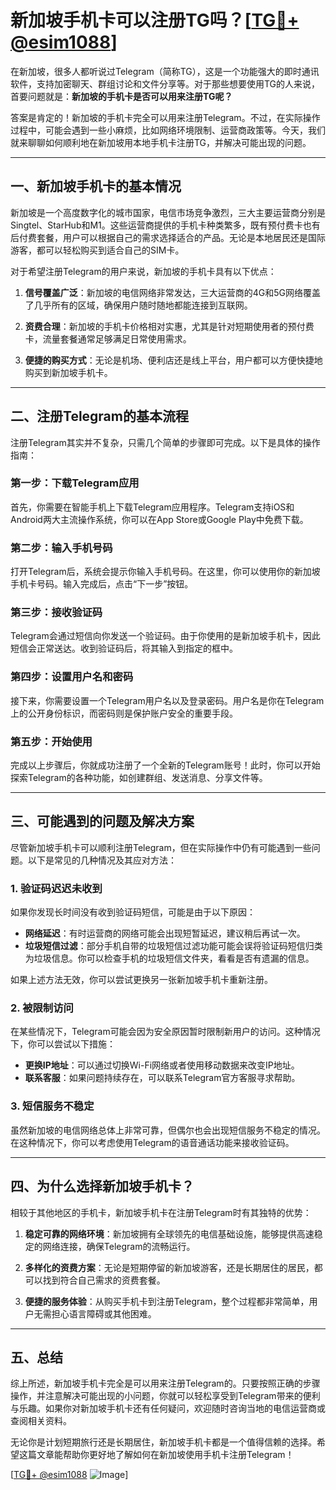 # 新加坡手机卡可以注册TG吗？[[TG💪+ @esim1088](https://t.me/s/esim1088)]

在新加坡，很多人都听说过Telegram（简称TG），这是一个功能强大的即时通讯软件，支持加密聊天、群组讨论和文件分享等。对于那些想要使用TG的人来说，首要问题就是：**新加坡的手机卡是否可以用来注册TG呢？**

答案是肯定的！新加坡的手机卡完全可以用来注册Telegram。不过，在实际操作过程中，可能会遇到一些小麻烦，比如网络环境限制、运营商政策等。今天，我们就来聊聊如何顺利地在新加坡用本地手机卡注册TG，并解决可能出现的问题。

---

## 一、新加坡手机卡的基本情况

新加坡是一个高度数字化的城市国家，电信市场竞争激烈，三大主要运营商分别是Singtel、StarHub和M1。这些运营商提供的手机卡种类繁多，既有预付费卡也有后付费套餐，用户可以根据自己的需求选择适合的产品。无论是本地居民还是国际游客，都可以轻松购买到适合自己的SIM卡。

对于希望注册Telegram的用户来说，新加坡的手机卡具有以下优点：

1. **信号覆盖广泛**：新加坡的电信网络非常发达，三大运营商的4G和5G网络覆盖了几乎所有的区域，确保用户随时随地都能连接到互联网。
   
2. **资费合理**：新加坡的手机卡价格相对实惠，尤其是针对短期使用者的预付费卡，流量套餐通常足够满足日常使用需求。

3. **便捷的购买方式**：无论是机场、便利店还是线上平台，用户都可以方便快捷地购买到新加坡手机卡。

---

## 二、注册Telegram的基本流程

注册Telegram其实并不复杂，只需几个简单的步骤即可完成。以下是具体的操作指南：

### 第一步：下载Telegram应用
首先，你需要在智能手机上下载Telegram应用程序。Telegram支持iOS和Android两大主流操作系统，你可以在App Store或Google Play中免费下载。

### 第二步：输入手机号码
打开Telegram后，系统会提示你输入手机号码。在这里，你可以使用你的新加坡手机卡号码。输入完成后，点击“下一步”按钮。

### 第三步：接收验证码
Telegram会通过短信向你发送一个验证码。由于你使用的是新加坡手机卡，因此短信会正常送达。收到验证码后，将其输入到指定的框中。

### 第四步：设置用户名和密码
接下来，你需要设置一个Telegram用户名以及登录密码。用户名是你在Telegram上的公开身份标识，而密码则是保护账户安全的重要手段。

### 第五步：开始使用
完成以上步骤后，你就成功注册了一个全新的Telegram账号！此时，你可以开始探索Telegram的各种功能，如创建群组、发送消息、分享文件等。

---

## 三、可能遇到的问题及解决方案

尽管新加坡手机卡可以顺利注册Telegram，但在实际操作中仍有可能遇到一些问题。以下是常见的几种情况及其应对方法：

### 1. 验证码迟迟未收到
如果你发现长时间没有收到验证码短信，可能是由于以下原因：
- **网络延迟**：有时运营商的网络可能会出现短暂延迟，建议稍后再试一次。
- **垃圾短信过滤**：部分手机自带的垃圾短信过滤功能可能会误将验证码短信归类为垃圾信息。你可以检查手机的垃圾短信文件夹，看看是否有遗漏的信息。

如果上述方法无效，你可以尝试更换另一张新加坡手机卡重新注册。

### 2. 被限制访问
在某些情况下，Telegram可能会因为安全原因暂时限制新用户的访问。这种情况下，你可以尝试以下措施：
- **更换IP地址**：可以通过切换Wi-Fi网络或者使用移动数据来改变IP地址。
- **联系客服**：如果问题持续存在，可以联系Telegram官方客服寻求帮助。

### 3. 短信服务不稳定
虽然新加坡的电信网络总体上非常可靠，但偶尔也会出现短信服务不稳定的情况。在这种情况下，你可以考虑使用Telegram的语音通话功能来接收验证码。

---

## 四、为什么选择新加坡手机卡？

相较于其他地区的手机卡，新加坡手机卡在注册Telegram时有其独特的优势：

1. **稳定可靠的网络环境**：新加坡拥有全球领先的电信基础设施，能够提供高速稳定的网络连接，确保Telegram的流畅运行。
   
2. **多样化的资费方案**：无论是短期停留的新加坡游客，还是长期居住的居民，都可以找到符合自己需求的资费套餐。

3. **便捷的服务体验**：从购买手机卡到注册Telegram，整个过程都非常简单，用户无需担心语言障碍或其他困难。

---

## 五、总结

综上所述，新加坡手机卡完全是可以用来注册Telegram的。只要按照正确的步骤操作，并注意解决可能出现的小问题，你就可以轻松享受到Telegram带来的便利与乐趣。如果你对新加坡手机卡还有任何疑问，欢迎随时咨询当地的电信运营商或查阅相关资料。

无论你是计划短期旅行还是长期居住，新加坡手机卡都是一个值得信赖的选择。希望这篇文章能帮助你更好地了解如何在新加坡使用手机卡注册Telegram！

[[TG💪+ @esim1088](https://t.me/s/esim1088) ![Image](https://i.postimg.cc/4NQfJmqS/Snipaste-2025-05-13-00-14-12.png)]